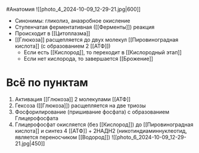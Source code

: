 #Анатомия 
![[photo_4_2024-10-09_12-29-21.jpg|600]]
- Синонимы: гликолиз, анаэробное окисление
- Ступенчатая ферментативная ([[Ферменты]]) реакция
- Происходит в [[Цитоплазма]] 
- [[Глюкоза]] расщепляется до двух молекул [[Пировиноградная кислота]] (с образованием 2 [[АТФ]])
	- Если есть [[Кислород]], то переходит в [[Кислородный этап]]
	- Если нет кислорода, то завершается [[Брожение]] 
# Всё по пунктам
1. Активация [[Глюкоза]] 2 молекулами [[АТФ]]
2. Гексоза ([[Глюкоза]]) расщепляется на две триозы
3. Фосфорилирование (пришивание фосфата) с образованием Глицерофосфата
4. Глицерофосфат окисляется (без [[Кислород]]) до [[Пировиноградная кислота]] и синтез 4 [[АТФ]] + 2НАДH2 (никотиндиаминнуклеотид, является переносчиком [[Водород]])
![[photo_6_2024-10-09_12-29-21.jpg|450]]